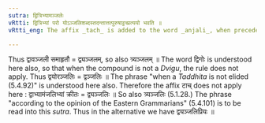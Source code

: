 ```yaml
---
sutra: द्वित्रिभ्यामञ्जलेः
vRtti: द्वित्रिभ्यां परो योऽञ्जलिशब्दस्तदन्तात्तत्पुरुषाट्टच्प्रत्ययो भवति ॥
vRtti_eng: The affix _tach_ is added to the word _anjali_, when preceded by _dvi_ or _tri_, in & _Dvigu_ _Tatpurusha_ compound.

---
```

Thus द्वावञ्जली समाहृतौ = द्व्यञ्जलम्, so also त्र्यञ्जलम् ॥ The word द्विगोः is understood here also, so that when the compound is not a _Dvigu_, the rule does not apply. Thus द्वयोरञ्जलिः = द्वञ्जलिः ॥ The phrase "when a _Taddhita_ is not elided (5.4.92)" is understood here also. Therefore the affix टाच् does not apply here : द्वाभ्यामंजलिभ्यां क्रीतः = द्व्यञ्जलिः ॥ So also त्र्यञ्जलिः (5.1.28.) The phrase "according to the opinion of the Eastern Grammarians" (5.4.101) is to be read into this _sutra_. Thus in the alternative we have द्व्यञ्जलिप्रियः ॥
